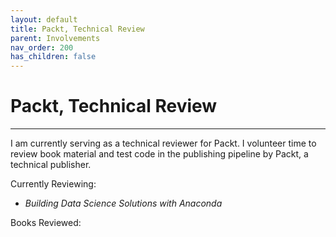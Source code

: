 ```yaml
---
layout: default
title: Packt, Technical Review
parent: Involvements
nav_order: 200
has_children: false
---
```


# Packt, Technical Review

---

I am currently serving as a technical reviewer for Packt. I volunteer time to review book material and test code in the publishing pipeline by Packt, a technical publisher. 

Currently Reviewing:
- *Building Data Science Solutions with Anaconda*

Books Reviewed:
 


